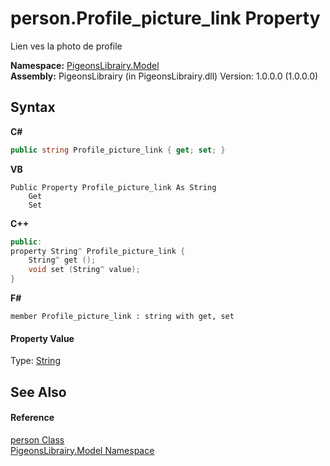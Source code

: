 # person.Profile_picture_link Property 
 

Lien ves la photo de profile

**Namespace:**&nbsp;<a href="740f9e4a-e251-715e-60bf-e906871d97b4">PigeonsLibrairy.Model</a><br />**Assembly:**&nbsp;PigeonsLibrairy (in PigeonsLibrairy.dll) Version: 1.0.0.0 (1.0.0.0)

## Syntax

**C#**<br />
``` C#
public string Profile_picture_link { get; set; }
```

**VB**<br />
``` VB
Public Property Profile_picture_link As String
	Get
	Set
```

**C++**<br />
``` C++
public:
property String^ Profile_picture_link {
	String^ get ();
	void set (String^ value);
}
```

**F#**<br />
``` F#
member Profile_picture_link : string with get, set

```


#### Property Value
Type: <a href="http://msdn2.microsoft.com/en-us/library/s1wwdcbf" target="_blank">String</a>

## See Also


#### Reference
<a href="a9ed19a7-a394-5e30-cca4-a3883320ea27">person Class</a><br /><a href="740f9e4a-e251-715e-60bf-e906871d97b4">PigeonsLibrairy.Model Namespace</a><br />